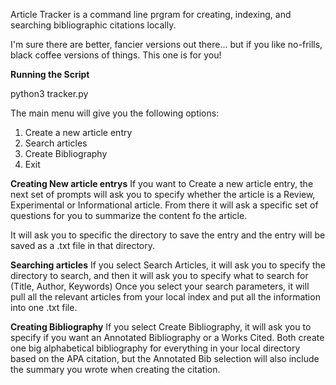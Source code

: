 Article Tracker is a command line prgram for creating, indexing, and searching bibliographic citations locally. 

I'm sure there are better, fancier versions out there... but if you like no-frills, black coffee versions of things. This one is for you!

**Running the Script**

python3 tracker.py

The main menu will give you the following options: 

1. Create a new article entry
2. Search articles
3. Create Bibliography
4. Exit

**Creating New article entrys**
If you want to Create a new article entry, the next set of prompts will ask you to specify whether the article is a Review, Experimental or Informational article. From there it will ask a specific set of questions for you to summarize the content fo the article. 

It will ask you to specific the directory to save the entry and the entry will be saved as a .txt file in that directory. 

**Searching articles**
If you select Search Articles, it will ask you to specify the directory to search, and then it will ask you to specify what to search for (Title, Author, Keywords)
Once you select your search parameters, it will pull all the relevant articles from your local index and put all the information into one .txt file. 


**Creating Bibliography**
If you select Create Bibliography, it will ask you to specify if you want an Annotated Bibliography or a Works Cited. Both create one big alphabetical bibliography for everything in your local directory based on the APA citation, but the Annotated Bib selection will also include the summary you wrote when creating the citation. 
